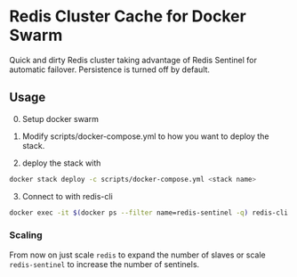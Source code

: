 # Redis Cluster Cache for Docker Swarm

Quick and dirty Redis cluster taking advantage of Redis Sentinel for automatic failover. Persistence is turned off by default.

## Usage

0. Setup docker swarm

1. Modify scripts/docker-compose.yml to how you want to deploy the stack.

2. deploy the stack with
```bash
docker stack deploy -c scripts/docker-compose.yml <stack name>
```

3. Connect to with redis-cli

```bash
docker exec -it $(docker ps --filter name=redis-sentinel -q) redis-cli
```

### Scaling

From now on just scale `redis` to expand the number of slaves or scale `redis-sentinel` to increase the number of sentinels.
